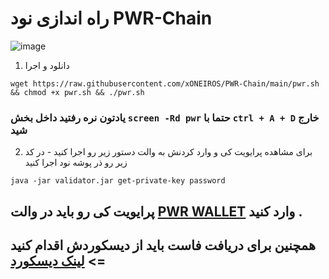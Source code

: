 # راه اندازی نود PWR-Chain 
![image](https://github.com/user-attachments/assets/bff7b3f8-5b9f-46f1-9b3d-37e8ec9036ad)

1. دانلود و اجرا 
```
wget https://raw.githubusercontent.com/xONEIROS/PWR-Chain/main/pwr.sh && chmod +x pwr.sh && ./pwr.sh
```
### یادتون نره رفتید داخل بخش `screen -Rd pwr` حتما با `ctrl + A + D` خارج شید 
2. برای مشاهده پرایویت کی و وارد کردنش به والت دستور زیر رو اجرا کنید - در کد زیر رو ذر پوشه نود اجرا کنید 
```
java -jar validator.jar get-private-key password
```

## پرایویت کی رو باید در والت [PWR WALLET](https://chromewebstore.google.com/u/3/detail/kennjipeijpeengjlogfdjkiiadhbmjl) وارد کنید .
## همچنین برای دریافت فاست باید از دیسکوردش اقدام کنید => [لینک دیسکورد ](https://discord.gg/WjdXzrR3)
